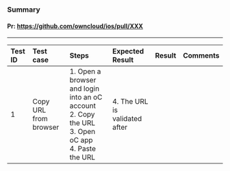 ###  Summary 

#### Pr: https://github.com/owncloud/ios/pull/XXX 


---

 
|Test ID | Test case     | Steps           | Expected Result | Result | Comments
|:-------|:------------- |:---------------|:-------------|:-------------:|:---------
|1| Copy URL from browser|1. Open a browser and login into an oC account<br> 2. Copy the URL<br> 3. Open oC app <br> 4. Paste the URL | 4. The URL is validated after 

